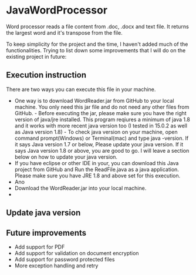 # JavaWordProcessor
Word processor reads a file content from .doc, .docx and text file. It returns the largest word and it's transpose from the file.

To keep simplicity for the project and the time, I haven't added much of the functionalities.
Trying to list down some improvements that I will do on the existing project in future:

## Execution instruction

There are two ways you can execute this file in your machine. 
  -  One way is to download WordReader.jar from GitHub to your local machine. You only need this jar file and do not need any other files from GitHub.
    - Before executing the jar, please make sure you have the right version of java/jre installed. This program reqiures a minimum of java 1.8 and it works with more recent java version too (I tested in 15.0.2 as well as Java version 1.8)
    - To check java version on your machine, open command prompt(Windows) or Terminal(mac) and type java -version. If it says Java version 1.7 or below, Please update your java version. If it says Java version 1.8 or above, you are good to go. I will leave a section below on how to update your java version.
  -  If you have eclipse or other IDE in your, you can download this Java project from GitHub and Run the ReadFile.java as a java application. Please make sure you have JRE 1.8 and above set for this execution.
  -  Ano
- Download the WordReader.jar into your local machine.
- 


## Update java version

## Future improvements
- Add support for PDF
- Add support for validation on document encryption
- Add support for password protected files
- More exception handling and retry
